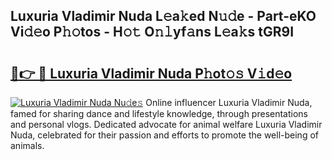 ## Luxuria Vladimir Nuda L𝚎a𝚔ed N𝚞𝚍e - Part-eKO Vi𝚍𝚎o P𝚑𝚘tos - H𝚘𝚝 O𝚗𝚕yf𝚊ns L𝚎a𝚔s tGR9I

# <h2><a href="http://kf8h1nt.oniu.top/?m=Luxuria+Vladimir+Nuda">🔗👉 🔴 Luxuria Vladimir Nuda P𝚑ot𝚘𝚜 V𝚒d𝚎o</a></h2>

[![Luxuria Vladimir Nuda Nu𝚍e𝚜](https://i.imgur.com/0qMVB7G.gif)](http://kf8h1nt.oniu.top/?m=Luxuria+Vladimir+Nuda)
Online influencer Luxuria Vladimir Nuda, famed for sharing dance and lifestyle knowledge, through presentations and personal vlogs. Dedicated advocate for animal welfare Luxuria Vladimir Nuda, celebrated for their passion and efforts to promote the well-being of animals.  
